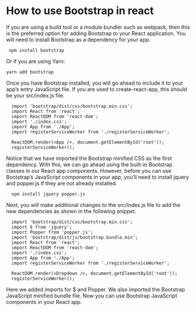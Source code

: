 
# How to use Bootstrap in react

If you are using a build tool or a module bundler such as webpack, then this is the preferred option for adding Bootstrap to your React application. You will need to install Bootstrap as a dependency for your app.

     npm install bootstrap
     

Or if you are using Yarn:

    yarn add bootstrap
    
    
Once you have Bootstrap installed, you will go ahead to include it to your app’s entry JavaScript file. If you are used to create-react-app, this should be your src/index.js file.

      import 'bootstrap/dist/css/bootstrap.min.css';
      import React from 'react';
      import ReactDOM from 'react-dom';
      import './index.css';
      import App from './App';
      import registerServiceWorker from './registerServiceWorker';

      ReactDOM.render(<App />, document.getElementById('root'));
      registerServiceWorker();
      
Notice that we have imported the Bootstrap minified CSS as the first dependency. With this, we can go ahead using the built-in Bootstrap classes in our React app components. However, before you can use Bootstrap’s JavaScript components in your app, you’ll need to install jquery and popper.js if they are not already installed.

      npm install jquery popper.js

Next, you will make additional changes to the src/index.js file to add the new dependencies as shown in the following snippet.

      import 'bootstrap/dist/css/bootstrap.min.css';
      import $ from 'jquery';
      import Popper from 'popper.js';
      import 'bootstrap/dist/js/bootstrap.bundle.min';
      import React from 'react';
      import ReactDOM from 'react-dom';
      import './index.css';
      import App from './App';
      import registerServiceWorker from './registerServiceWorker';

      ReactDOM.render(<Dropdown />, document.getElementById('root'));
      registerServiceWorker();

Here we added imports for $ and Popper. We also imported the Bootstrap JavaScript minified bundle file. Now you can use Bootstrap JavaScript components in your React app.
